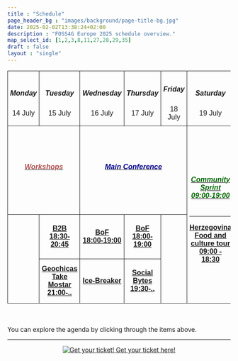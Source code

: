 ```yaml
---
title : "Schedule"
page_header_bg : "images/background/page-title-bg.jpg"
date: 2025-02-02T13:38:24+02:00
description : "FOSS4G Europe 2025 schedule overview."
map_select_id: [1,2,3,8,11,27,28,29,35]
draft : false
layout : "single"
---
```


<style type="text/css">
  .container{ max-width: 72% !important;}
    .tg  {border-collapse:collapse;border-spacing:0; width:100%;font-family: "Montserrat", sans-serif;font-variant-ligatures: none;}
    .tg td{border-color: rgb(44, 43, 43);border-style:solid;border-width:1px;
      overflow:hidden;padding:10px 5px;word-break:normal; width: 12%;}
    .tg th{border-color:rgb(44, 43, 43);border-style:solid;border-width:1px;
     overflow:hidden;padding:10px 5px;word-break:normal;}
    .tg .tg-head{text-align:center;vertical-align:middle; background-color: transparent;}
    .tg .tg-body{text-align:center;vertical-align:middle; height: 100px;}
    h6{color:goldenrod}
    </style>
<section>
<div>
    <table class="tg">
    <thead>
      <tr>
        <td class="tg-head"><h5>Monday</h5>14 July</td>
        <td class="tg-head"><h5>Tuesday</h5> 15 July</td>
        <td class="tg-head"><h5>Wednesday</h5> 16 July</td>
        <td class="tg-head"><h5>Thursday </h5>17 July</td>
        <td class="tg-head"><h5>Friday </h5>18 July</td>
        <td class="tg-head"><h5>Saturday </h5>19 July</td>
        <td class="tg-head"><h5>Sunday </h5>20 July</td>
      </tr>
    </thead>
    <tbody>
      <tr style="height:200px;">
        <td class="tg-body" colspan="2"><a href="./workshops/"><h6 style="color: rgb(177, 81, 81);"><b>Workshops</b></h6></a></td>
        <td class="tg-body" colspan="3"><a href="./talks/"><h6 style="color: darkblue;"><b>Main Conference</b></h6></td>
        <td class="tg-body" rowspan="3"><a href="./community-sprint/"><h6 style="color: darkgreen;"><b>Community Sprint<br>09:00-19:00</b></h6></a><hr><a href="./excursion"><b>Herzegovina Food and culture tour 09:00 - 18:30</b></a></td>
        <td class="tg-body" rowspan="3"><a href="./community-sprint/"><h6 style="color: darkgreen;"><b>Community Sprint<br>09:00-19:00</b></h6></a></td>
      </tr>
      <tr>
        <td class="tg-body" rowspan="2"></td>
        <td class="tg-body"><a href="./b2b/"><b>B2B<br>18:30-20:45</b></a></td>
        <td class="tg-body"><a href="./bof/"><b>BoF<br>18:00-19:00</b></a></td>
        <td class="tg-body"><a href="./bof/"><b>BoF<br>18:00-19:00</b></a></td>
        <td class="tg-body" rowspan="2"></td>
      </tr>
      <tr>
        <td class="tg-body" rowspan="1"><a href="./geochicas-take-mostar/"><b>Geochicas Take Mostar<br>21:00-..</b></a></td>
        <td class="tg-body" rowspan="1"><a href="#"><b>Ice-Breaker</b></a></td>
        <td class="tg-body" rowspan="1"><a href="./social-bytes/"><b>Social Bytes<br>19:30-..</b></a></td>
        </td>
      </tr>
    </tbody>
    </table>
    <br><br>
    <div>You can explore the agenda by clicking through the items above.</div>
</div>
</section>

<hr>
<center>
    <a href="https://pretix.eu/foss4ge2025/mostar/"
        class="btn btn-primary btn-lg"
        target="blank" rel="noopener noreferrer"
        style="padding:32px;margin-top:30px;margin-bottom:30px">
        <img src="https://2025.europe.foss4g.org/images/icon/ticket.png" alt="Get your ticket!">
    <span>Get your ticket here!</span></a>
</center>
